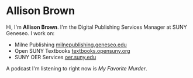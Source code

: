 # Allison Brown

Hi, I'm **Allison Brown**. I'm the Digital Publishing Services Manager at SUNY Geneseo. I work on:

- Milne Publishing [milnepublishing.geneseo.edu](https://milnepublishing.geneseo.edu)
- Open SUNY Textbooks [textbooks.opensuny.org](https://textbooks.opensuny.org)
- SUNY OER Services [oer.suny.edu](http://oer.suny.edu)

A podcast I'm listening to right now is *My Favorite Murder*.
